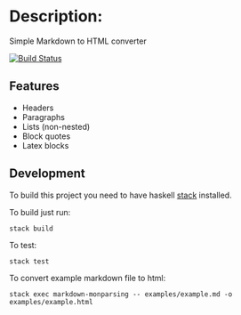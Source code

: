 # Description:

Simple Markdown to HTML converter

[![Build Status](https://travis-ci.org/geo2a/markdown-monparsing.svg?branch=master)](https://travis-ci.org/geo2a/markdown-monparsing)

## Features

* Headers
* Paragraphs
* Lists (non-nested)
* Block quotes  
* Latex blocks

## Development

To build this project you need to have haskell [stack](http://docs.haskellstack.org/en/stable/README.html) installed.

To build just run:

```
stack build
```

To test:

```
stack test
```

To convert example markdown file to html:

```
stack exec markdown-monparsing -- examples/example.md -o examples/example.html
```
